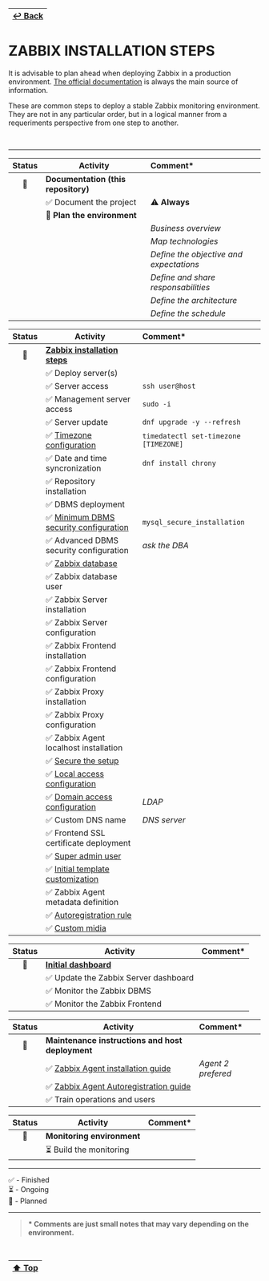 | [↩️ Back](./) |
| --- |

# ZABBIX INSTALLATION STEPS

It is advisable to plan ahead when deploying Zabbix in a production environment. [The official documentation](https://www.zabbix.com/documentation/current/en) is always the main source of information.

These are common steps to deploy a stable Zabbix monitoring environment. They are not in any particular order, but in a logical manner from a requeriments perspective from one step to another.

<BR>

---

| **Status** | **Activity** | **Comment\*** |
| :---: | --- | :--- |
| 📅 | **Documentation (this repository)** |
|                    | ✅ Document the project | ⚠️ **Always** |
|                    | 📅 **Plan the environment** | |
|                    | | _Business overview_ |
|                    | | _Map technologies_ |
|                    | | _Define the objective and expectations_ |
|                    | | _Define and share responsabilities_ |
|                    | | _Define the architecture_ |
|                    | | _Define the schedule_ |

| **Status** | **Activity** | **Comment\*** |
| :---: | --- | :--- |
| 📅 | [**Zabbix installation steps**](https://www.zabbix.com/documentation/current/en/manual/installation/getting_zabbix) |
|                    | ✅ Deploy server(s) | |
|                    | ✅ Server access | `ssh user@host` |
|                    | ✅ Management server access | `sudo -i` |
|                    | ✅ Server update | `dnf upgrade -y --refresh` |
|                    | ✅ [Timezone configuration](https://www.freedesktop.org/software/systemd/man/latest/timedatectl.html) | `timedatectl set-timezone [TIMEZONE]` |
|                    | ✅ Date and time syncronization | `dnf install chrony` |
|                    | ✅ Repository installation | |
|                    | ✅ DBMS deployment | |
|                    | ✅ [Minimum DBMS security configuration](https://dev.mysql.com/doc/mysql-secure-deployment-guide/8.0/en/) | `mysql_secure_installation` |
|                    | ✅ Advanced DBMS security configuration | _ask the DBA_ |
|                    | ✅ [Zabbix database ](https://www.zabbix.com/documentation/current/en/manual/appendix/install/db_scripts) | |
|                    | ✅ Zabbix database user  | |
|                    | ✅ Zabbix Server installation | |
|                    | ✅ Zabbix Server configuration | |
|                    | ✅ Zabbix Frontend installation | |
|                    | ✅ Zabbix Frontend configuration | |
|                    | ✅ Zabbix Proxy installation | |
|                    | ✅ Zabbix Proxy configuration | |
|                    | ✅ Zabbix Agent localhost installation | |
|                    | ✅ [Secure the setup](https://www.zabbix.com/documentation/current/en/manual/installation/requirements/best_practices) | |
|                    | ✅ [Local access configuration](https://www.zabbix.com/documentation/current/en/manual/config/users_and_usergroups) | |
|                    | ✅ [Domain access configuration](https://www.zabbix.com/documentation/current/en/manual/web_interface/frontend_sections/users/authentication) | _LDAP_ |
|                    | ✅ Custom DNS name | _DNS server_ |
|                    | ✅ Frontend SSL certificate deployment | |
|                    | ✅ [Super admin user ](https://www.zabbix.com/documentation/current/en/manual/config/users_and_usergroups/permissions) | |
|                    | ✅ [Initial template customization](https://www.zabbix.com/documentation/current/en/manual/config/templates) | |
|                    | ✅ Zabbix Agent metadata definition | |
|                    | ✅ [Autoregistration rule](https://www.zabbix.com/documentation/current/en/manual/config/notifications/action) | |
|                    | ✅ [Custom midia](https://www.zabbix.com/documentation/current/en/manual/web_interface/frontend_sections/alerts/mediatypes) | |

| **Status** | **Activity** | **Comment\*** |
| :---: | --- | :--- |
| 📅 | [**Initial dashboard**](https://www.zabbix.com/documentation/current/en/manual/web_interface/frontend_sections/dashboards) | |
|                    | ✅ Update the Zabbix Server dashboard | |
|                    | ✅ Monitor the Zabbix DBMS | |
|                    | ✅ Monitor the Zabbix Frontend | |

| **Status** | **Activity** | **Comment\*** |
| :---: | --- | :--- |
| 📅 | **Maintenance instructions and host deployment** | |
|                    | ✅ [Zabbix Agent installation guide](https://www.zabbix.com/documentation/current/en/manual/concepts/agent) | _Agent 2 prefered_ |
|                    | ✅ [Zabbix Agent Autoregistration guide](https://www.zabbix.com/documentation/6.4/en/manual/discovery/auto_registration) | |
|                    | ✅ Train operations and users | |

| **Status** | **Activity** | **Comment\*** |
| :---: | --- | :--- |
| 📅 | **Monitoring environment** | |
|                    | ⏳ Build the monitoring | |

---

✅ - Finished \
⏳ - Ongoing \
📅 - Planned

---

> **\* Comments are just small notes that may vary depending on the environment.**

<BR>

| [⬆️ Top](#zabbix-monitoring-backlog-list) |
| --- |